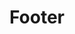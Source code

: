 ---
title: Footer
metadata:
  robots: noindex,nofollow
routable: false
visible: false
expires: 0
sitemap:
   ignore: true
# do not change taxonomy definition
# unique category is an identifier in templates/partials/footer.html.twig
taxonomy:
   tag: 'unique-footer'

# custom fields
social:
  headline: Stay in touch
  byline:
    # (values) bold | italic | uppercase | normal-case | small
    # class: 'normal-case'
    text: In posuere eleifend <span class="nowrap">odio quisque</span> semper.
  button:
    # (values) bold | italic | uppercase | normal-case | small | normal
    text: 'Newsletter'
    class: 'normal icon fa-envelope-o'
    url: 'https://kittyfishfrommars.github.io'
  items:
    -
      title: YouTube
      icon: fa fa-youtube-play
      url: 'https://youtube.com'
    -
      title: Facebook
      icon: fa fa-facebook
      url: 'https://facebook.com'
    -
      title: Tickets
      # icon: fa fa-ticket
      icon: fa fa-tags
      url: 'https://github.com/kittyfishfrommars'
  legal:
    credits:
      title: 'Credits'
      id: '#credits'
    privacy:
      title: 'Privacy Policy'
      id: '#privacy'
    notice:
      title: 'Legal Notice'
    #  id: ''
---